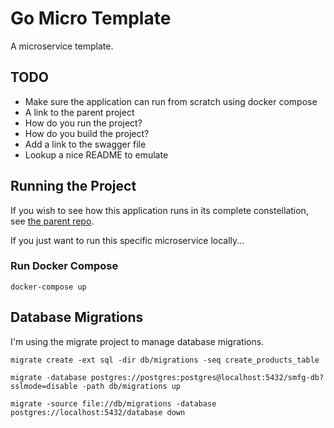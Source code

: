 # Go Micro Template

A microservice template.

## TODO 

* Make sure the application can run from scratch using docker compose
* A link to the parent project
* How do you run the project?
* How do you build the project?
* Add a link to the swagger file
* Lookup a nice README to emulate

## Running the Project

If you wish to see how this application runs in its complete constellation, see [the parent repo](https://github.com/sksmith/smithmfg).

If you just want to run this specific microservice locally...

### Run Docker Compose

```shell
docker-compose up
```

## Database Migrations

I'm using the migrate project to manage database migrations.

```shell
migrate create -ext sql -dir db/migrations -seq create_products_table

migrate -database postgres://postgres:postgres@localhost:5432/smfg-db?sslmode=disable -path db/migrations up

migrate -source file://db/migrations -database postgres://localhost:5432/database down
```